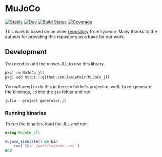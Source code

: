 # MuJoCo

[![Stable](https://img.shields.io/badge/docs-stable-blue.svg)](https://JamieMair.github.io/MuJoCo.jl/stable/)
[![Dev](https://img.shields.io/badge/docs-dev-blue.svg)](https://JamieMair.github.io/MuJoCo.jl/dev/)
[![Build Status](https://github.com/JamieMair/MuJoCo.jl/actions/workflows/CI.yml/badge.svg?branch=main)](https://github.com/JamieMair/MuJoCo.jl/actions/workflows/CI.yml?query=branch%3Amain)
[![Coverage](https://codecov.io/gh/JamieMair/MuJoCo.jl/branch/main/graph/badge.svg)](https://codecov.io/gh/JamieMair/MuJoCo.jl)


This work is based on an older [repository](https://github.com/Lyceum/MuJoCo.jl) from Lyceum. Many thanks to the authors for providing this repository as a base for our work.

## Development

You need to add the newer JLL to use this library.
```julia
pkg] rm MuJoCo_jll
pkg] add https://github.com/JamieMair/MuJoCo_jll
```
You will need to do this in the `gen` folder's project as well. To re-generate the bindings, `cd` into the `gen` folder and run 
```julia
julia --project generator.jl
```

### Running binaries

To run the binaries, load the JLL and run:
```julia
using MuJoCo_jll

mujoco_simulate() do bin
    run(`$bin /path/to/model.xml`)
end
```